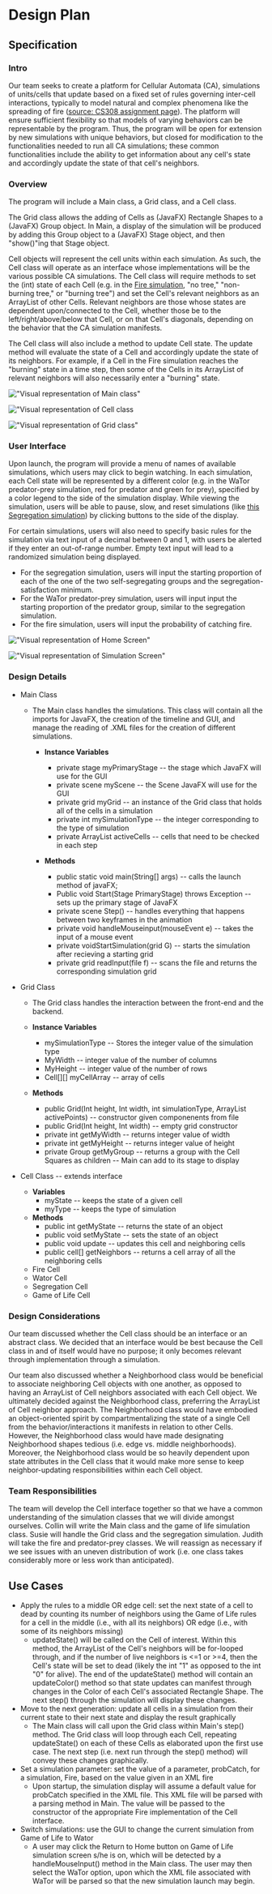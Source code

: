 # Design Plan

## Specification

### Intro
Our team seeks to create a platform for Cellular Automata (CA), simulations of units/cells that update based on a fixed set of rules governing inter-cell interactions, typically to model natural and complex phenomena like the spreading of fire ([source: CS308 assignment page](https://www2.cs.duke.edu/courses/compsci308/spring18/assign/02_cellsociety/index.php)). The platform will ensure sufficient flexibility so that models of varying behaviors can be representable by the program. Thus, the program will be open for extension by new simulations with unique behaviors, but closed for modification to the functionalities needed to run all CA simulations; these common functionalities include the ability to get information about any cell's state and accordingly update the state of that cell's neighbors. 

### Overview
The program will include a Main class, a Grid class, and a Cell class. 

The Grid class allows the adding of Cells as (JavaFX) Rectangle Shapes to a (JavaFX) Group object. In Main, a display of the simulation will be produced by adding this Group object to a (JavaFX) Stage object, and then "show()"ing that Stage object.

Cell objects will represent the cell units within each simulation. As such, the Cell class will operate as an interface whose implementations will be the various possible CA simulations. The Cell class will require methods to set the (int) state of each Cell (e.g. in the [Fire simulation](http://nifty.stanford.edu/2007/shiflet-fire/), "no tree," "non-burning tree," or "burning tree") and set the Cell's relevant neighbors as an ArrayList of other Cells. Relevant neighbors are those whose states are dependent upon/connected to the Cell, whether those be to the left/right/above/below that Cell, or on that Cell's diagonals, depending on the behavior that the CA simulation manifests. 

The Cell class will also include a method to update Cell state. The update method will evaluate the state of a Cell and accordingly update the state of its neighbors. For example, if a Cell in the Fire simulation reaches the "burning" state in a time step, then some of the Cells in its ArrayList of relevant neighbors will also necessarily enter a "burning" state.

!["Visual representation of Main class"](doc/main.png)

!["Visual representation of Cell class](doc/cell.png)

!["Visual representation of Grid class"](doc/grid.png)

### User Interface
Upon launch, the program will provide a menu of names of available simulations, which users may click to begin watching. In each simulation, each Cell state will be represented by a different color (e.g. in the WaTor predator-prey simulation, red for predator and green for prey), specified by a color legend to the side of the simulation display. While viewing the simulation, users will be able to pause, slow, and reset simulations (like [this Segregation simulation](http://nifty.stanford.edu/2014/mccown-schelling-model-segregation/)) by clicking buttons to the side of the display. 

For certain simulations, users will also need to specify basic rules for the simulation via text input of a decimal between 0 and 1, with users be alerted if they enter an out-of-range number. Empty text input will lead to a randomized simulation being displayed. 

* For the segregation simulation, users will input the starting proportion of each of the one of the two self-segregating groups and the segregation-satisfaction minimum. 
* For the WaTor predator-prey simulation, users will input input the starting proportion of the predator group, similar to the segregation simulation. 
* For the fire simulation, users will input the probability of catching fire. 

!["Visual representation of Home Screen"](doc/home.png)

!["Visual representation of Simulation Screen"](doc/simulation.png)

### Design Details 
* Main Class
    * The Main class handles the simulations. This class will contain all the imports for JavaFX, the creation of the timeline and GUI, and manage the reading of .XML files for the creation of different simulations.<br />
        * <B>Instance Variables</B>
            * private stage myPrimaryStage -- the stage which JavaFX will use for the GUI
            * private scene myScene -- the Scene JavaFX will use for the GUI
            * private grid myGrid -- an instance of the Grid class that holds all of the cells in a simulation
            * private int mySimulationType -- the integer corresponding to the type of simulation
            * private ArrayList<cell> activeCells -- cells that need to be checked in each step
        
        * <B>Methods</B><br />
            * public static void main(String[] args) -- calls the launch method of javaFX;
            * Public void Start(Stage PrimaryStage) throws Exception -- sets up the primary stage of JavaFX
            * private scene Step() -- handles everything that happens between two keyframes in the animation
            * private void handleMouseinput(mouseEvent e) -- takes the input of a mouse event
            * private voidStartSimulation(grid G) -- starts the simulation after recieving a starting grid
            * private grid readInput(file f) -- scans the file and returns the corresponding simulation grid
            
* Grid Class<br />
    * The Grid class handles the interaction between the front-end and the backend.<br />
    * <B>Instance Variables</B><br />
        * mySimulationType -- Stores the integer value of the simulation type 
        * MyWidth -- integer value of the number of columns
        * MyHeight -- integer value of the number of rows
        * Cell[][] myCellArray -- array of cells
        
    * <B>Methods</B><br />
        * public Grid(Int height, Int width, int simulationType, ArrayList activePoints) -- constructor given componenents from file
        * public Grid(Int height, Int width) -- empty grid constructor
        * private int getMyWidth -- returns integer value of width
        * private int getMyHeight -- returns integer value of height
        * private Group getMyGroup -- returns a group with the Cell Squares as children -- Main can add to its stage to display
* Cell Class -- extends interface<br />
    * <B>Variables</B><br />
        * myState -- keeps the state of a given cell
        * myType -- keeps the type of simulation
    * <B>Methods</B><br />
        * public int getMyState -- returns the state of an object
        * public void setMyState -- sets the state of an object
        * public void update -- updates this cell and neighboring cells
        * public cell[] getNeighbors -- returns a cell array of all the neighboring cells
    * Fire Cell
    * Wator Cell
    * Segregation Cell
    * Game of Life Cell

### Design Considerations
Our team discussed whether the Cell class should be an interface or an abstract class. We decided that an interface would be best because the Cell class in and of itself would have no purpose; it only becomes relevant through implementation through a simulation. 

Our team also discussed whether a Neighborhood class would be beneficial to associate neighboring Cell objects with one another, as opposed to having an ArrayList of Cell neighbors associated with each Cell object. We ultimately decided against the Neighborhood class, preferring the ArrayList of Cell neighbor approach. The Neighborhood class would have embodied an object-oriented spirit by compartmentalizing the state of a single Cell from the behavior/interactions it manifests in relation to other Cells. However, the Neighborhood class would have made designating Neighborhood shapes tedious (i.e. edge vs. middle neighborhoods). Moreover, the Neighborhood class would be so heavily dependent upon state attributes in the Cell class that it would make more sense to keep neighbor-updating responsibilities within each Cell object. 

### Team Responsibilities
The team will develop the Cell interface together so that we have a common understanding of the simulation classes that we will divide amongst ourselves. Collin will write the Main class and the game of life simulation class. Susie will handle the Grid class and the segregation simulation. Judith will take the fire and predator-prey classes. We will reassign as necessary if we see issues with an uneven distribution of work (i.e. one class takes considerably more or less work than anticipated). 

## Use Cases
* Apply the rules to a middle OR edge cell: set the next state of a cell to dead by counting its number of neighbors using the Game of Life rules for a cell in the middle (i.e., with all its neighbors) OR edge (i.e., with some of its neighbors missing)
    * updateState() will be called on the Cell of interest. Within this method, the ArrayList of the Cell's neighbors will be for-looped through, and if the number of live neighbors is <=1 or >=4, then the Cell's state will be set to dead (likely the int "1" as opposed to the int "0" for alive). The end of the updateState() method will contain an updateColor() method so that state updates can manifest through changes in the Color of each Cell's associated Rectangle Shape. The next step() through the simulation will display these changes.
* Move to the next generation: update all cells in a simulation from their current state to their next state and display the result graphically
    * The Main class will call upon the Grid class within Main's step() method. The Grid class will loop through each Cell, repeating updateState() on each of these Cells as elaborated upon the first use case. The next step (i.e. next run through the step() method) will convey these changes graphically. 
* Set a simulation parameter: set the value of a parameter, probCatch, for a simulation, Fire, based on the value given in an XML fire
    * Upon startup, the simulation display will assume a default value for probCatch specified in the XML file. This XML file will be parsed with a parsing method in Main. The value will be passed to the constructor of the appropriate Fire implementation of the Cell interface. 
* Switch simulations: use the GUI to change the current simulation from Game of Life to Wator
    * A user may click the Return to Home button on Game of Life simulation screen s/he is on, which will be detected by a handleMouseInput() method in the Main class. The user may then select the WaTor option, upon which the XML file associated with WaTor will be parsed so that the new simulation launch may begin.  




